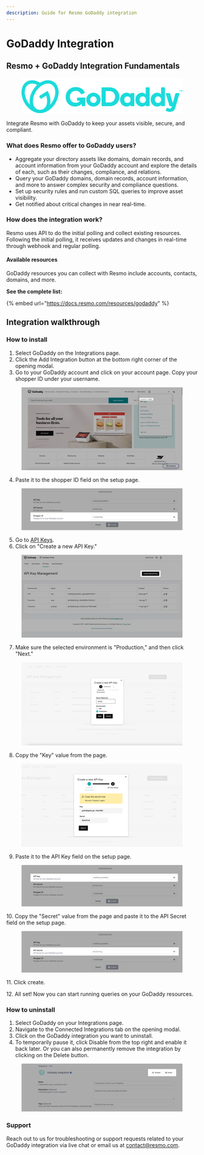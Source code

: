 ```yaml
---
description: Guide for Resmo GoDaddy integration
---
```


# GoDaddy Integration

## Resmo + GoDaddy Integration Fundamentals

<figure><img src="../.gitbook/assets/GoDaddy-Logo.png" alt=""><figcaption></figcaption></figure>

Integrate Resmo with GoDaddy to keep your assets visible, secure, and compliant.

### What does Resmo offer to GoDaddy users?

* Aggregate your directory assets like domains, domain records, and account information from your GoDaddy account and explore the details of each, such as their changes, compliance, and relations.
* Query your GoDaddy domains, domain records, account information, and more to answer complex security and compliance questions.
* Set up security rules and run custom SQL queries to improve asset visibility.
* Get notified about critical changes in near real-time.

### How does the integration work?

Resmo uses API to do the initial polling and collect existing resources. Following the initial polling, it receives updates and changes in real-time through webhook and regular polling.

#### Available resources

GoDaddy resources you can collect with Resmo include accounts, contacts, domains, and more.

**See the complete list:**

{% embed url="https://docs.resmo.com/resources/godaddy" %}

## Integration walkthrough

### How to install

1. Select GoDaddy on the Integrations page.
2. Click the Add Integration button at the bottom right corner of the opening modal.
3. Go to your GoDaddy account and click on your account page. Copy your shopper ID under your username.

<figure><img src="../.gitbook/assets/godaddy-shopperid.png" alt=""><figcaption></figcaption></figure>

4. Paste it to the shopper ID field on the setup page.

<figure><img src="../.gitbook/assets/paste-shopper-id.png" alt=""><figcaption></figcaption></figure>

5. Go to [API Keys](https://developer.godaddy.com/keys).
6. Click on "Create a new API Key."

<figure><img src="../.gitbook/assets/api-key-management.png" alt=""><figcaption></figcaption></figure>

7. Make sure the selected environment is "Production," and then click "Next."

<figure><img src="../.gitbook/assets/select-production.png" alt=""><figcaption></figcaption></figure>

8. Copy the "Key" value from the page.

<figure><img src="../.gitbook/assets/api-key-and-api-secret-key.png" alt=""><figcaption></figcaption></figure>

9. Paste it to the API Key field on the setup page.

<figure><img src="../.gitbook/assets/paste-api-key.png" alt=""><figcaption></figcaption></figure>

10\. Copy the "Secret" value from the page and paste it to the API Secret field on the setup page.

<figure><img src="../.gitbook/assets/paste-api-secret.png" alt=""><figcaption></figcaption></figure>

11\. Click create.

12\. All set! Now you can start running queries on your GoDaddy resources.

### How to uninstall

1. Select GoDaddy on your Integrations page.
2. Navigate to the Connected Integrations tab on the opening modal.
3. Click on the GoDaddy integration you want to uninstall.
4. To temporarily pause it, click Disable from the top right and enable it back later. Or you can also permanently remove the integration by clicking on the Delete button.&#x20;

<figure><img src="../.gitbook/assets/delete-or-disable.png" alt=""><figcaption></figcaption></figure>

### Support

Reach out to us for troubleshooting or support requests related to your GoDaddy integration via live chat or email us at contact@resmo.com.
